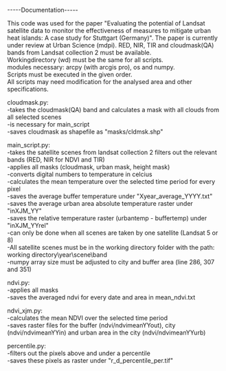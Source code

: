 -----Documentation-----


This code was used for the paper "Evaluating the potential of Landsat satellite data to monitor the effectiveness of measures to mitigate urban heat islands: A case study for Stuttgart (Germany)". The paper is currently under review at Urban Science (mdpi).
RED, NIR, TIR and cloudmask(QA) bands from Landsat collection 2 must be available.  
Workingdirectory (wd) must be the same for all scripts.  
modules necessary: arcpy (with arcgis pro), os and numpy.  
Scripts must be executed in the given order.  
All scripts may need modification for the analysed area and other specifications.  

cloudmask.py:  
-takes the cloudmask(QA) band and calculates a mask with all clouds from all selected scenes  
-is necessary for main_script  
-saves cloudmask as shapefile as "masks/cldmsk.shp"  
  
main_script.py:  
-takes the satellite scenes from landsat collection 2 filters out the relevant bands (RED, NIR for NDVI and TIR)  
-applies all masks (cloudmask, urban mask, height mask)  
-converts digital numbers to temperature in celcius  
-calculates the mean temperature over the selected time period for every pixel  
-saves the average buffer temperature under "Xyear_average_YYYY.txt"   
-saves the average urban area absolute temperature raster under "inXJM_YY"  
-saves the relative temperature raster (urbantemp - buffertemp) under "inXJM_YYrel"  
-can only be done when all scenes are taken by one satellite (Landsat 5 or 8)  
-All satellite scenes must be in the working directory folder with the path:   
 working directory\year\scene\band  
-numpy array size must be adjusted to city and buffer area (line 286, 307 and 351)   

ndvi.py:  
-applies all masks  
-saves the averaged ndvi for every date and area in mean_ndvi.txt  
  
ndvi_xjm.py:  
-calculates the mean NDVI over the selected time period  
-saves raster files for the buffer (ndvi/ndvimeanYYout), city (ndvi/ndvimeanYYin) and urban area in the city (ndvi/ndvimeanYYurb)  
  
percentile.py:  
-filters out the pixels above and under a percentile  
-saves these pixels as raster under "r_d_percentile_per.tif"  
